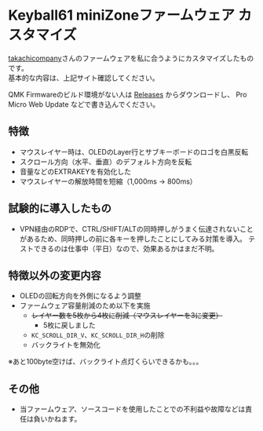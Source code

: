 # Keyball61 miniZoneファームウェア カスタマイズ

[takachicompany](https://zenn.dev/takashicompany/articles/69b87160cda4b9)さんのファームウェアを私に合うようにカスタマイズしたものです。  
基本的な内容は、上記サイト確認してください。

QMK Firmwareのビルド環境がない人は [Releases](https://github.com/mid417/qmk_firmware/releases) からダウンロードし、
Pro Micro Web Update などで書き込んでください。

## 特徴

- マウスレイヤー時は、OLEDのLayer行とサブキーボードのロゴを白黒反転
- スクロール方向（水平、垂直）のデフォルト方向を反転
- 音量などのEXTRAKEYを有効化した
- マウスレイヤーの解放時間を短縮（1,000ms → 800ms）

## 試験的に導入したもの

- VPN経由のRDPで、CTRL/SHIFT/ALTの同時押しがうまく伝達されないことがあるため、同時押しの前に各キーを押したことにしてみる対策を導入。
テストできるのは仕事中（平日）なので、効果あるかはまだ不明。

## 特徴以外の変更内容

- OLEDの回転方向を外側になるよう調整
- ファームウェア容量削減のため以下を実施
  - ~~レイヤー数を5枚から4枚に削減（マウスレイヤーを3に変更）~~
    - 5枚に戻しました
  - `KC_SCROLL_DIR_V`、`KC_SCROLL_DIR_H`の削除
  - バックライトを無効化

※あと100byte空けば、バックライト点灯くらいできるかも。。。

## その他

- 当ファームウェア、ソースコードを使用したことでの不利益や故障などは責任は負いかねます。
